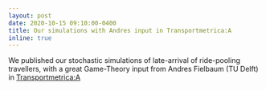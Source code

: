 ```yaml
---
layout: post
date: 2020-10-15 09:10:00-0400
title: Our simulations with Andres input in Transportmetrica:A
inline: true
---
```


We published our stochastic simulations of late-arrival of ride-pooling travellers, with a great Game-Theory input from Andres Fielbaum (TU Delft) in [Transportmetrica:A](https://www.linkedin.com/posts/oded-cats-45282223_if-you-are-late-everyone-is-late-late-passenger-activity-6721738430096699392-rgGx)
